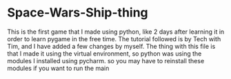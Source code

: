 # Space-Wars-Ship-thing
This is the first game that I made using python, like 2 days after learning it in order to learn pygame in the free time. The tutorial followed is by Tech with Tim, and I have added a few changes by myself.
The thing with this file is that I made it using the virtual environment, so python was using the modules I installed using pycharm.
so you may have to reinstall these modules if you want to run the main 
